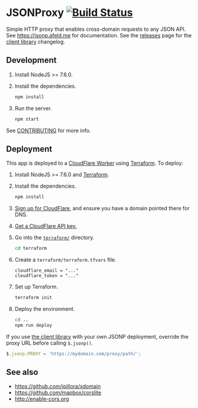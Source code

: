 # JSONProxy [![Build Status](https://travis-ci.org/afeld/jsonp.png?branch=master)](https://travis-ci.org/afeld/jsonp)

Simple HTTP proxy that enables cross-domain requests to any JSON API. See https://jsonp.afeld.me for documentation. See the [releases](https://github.com/afeld/jsonp/releases) page for the [client library](jsonp.js) changelog.

## Development

1. Install NodeJS >= 7.6.0.
1. Install the dependencies.

    ```sh
    npm install
    ```

1. Run the server.

    ```sh
    npm start
    ```

See [CONTRIBUTING](CONTRIBUTING.md) for more info.

## Deployment

This app is deployed to a [CloudFlare Worker](https://developers.cloudflare.com/workers/) using [Terraform](https://www.terraform.io/). To deploy:

1. Install NodeJS >= 7.6.0 and [Terraform](https://learn.hashicorp.com/terraform/getting-started/install.html).
1. Install the dependencies.

    ```sh
    npm install
    ```

1. [Sign up for CloudFlare](https://www.cloudflare.com/), and ensure you have a domain pointed there for DNS.
1. [Get a CloudFlare API key.](https://api.cloudflare.com/)
1. Go into the [`terraform/`](terraform) directory.

    ```sh
    cd terraform
    ```

1. Create a `terraform/terraform.tfvars` file.

    ```hcl
    cloudflare_email = "..."
    cloudflare_token = "..."
    ```

1. Set up Terraform.

    ```sh
    terraform init
    ```

1. Deploy the environment.

    ```sh
    cd ..
    npm run deploy
    ```

If you use [the client library](jsonp.js) with your own JSONP deployment, override the proxy URL before calling `$.jsonp()`.

```javascript
$.jsonp.PROXY = 'https://mydomain.com/proxy/path/';
```

## See also

* https://github.com/jpillora/xdomain
* https://github.com/mapbox/corslite
* http://enable-cors.org
